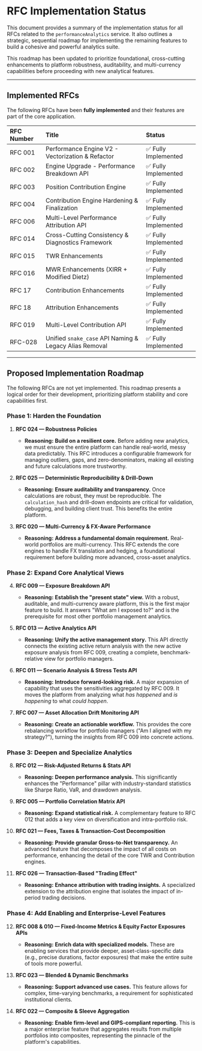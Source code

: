 # RFC Implementation Status

This document provides a summary of the implementation status for all RFCs related to the `performanceAnalytics` service. It also outlines a strategic, sequential roadmap for implementing the remaining features to build a cohesive and powerful analytics suite.

This roadmap has been updated to prioritize foundational, cross-cutting enhancements to platform robustness, auditability, and multi-currency capabilities before proceeding with new analytical features.

---

## Implemented RFCs

The following RFCs have been **fully implemented** and their features are part of the core application.

| RFC Number | Title                                                      | Status              |
| :--------- | :--------------------------------------------------------- | :------------------ |
| RFC 001    | Performance Engine V2 - Vectorization & Refactor           | ✅ Fully Implemented |
| RFC 002    | Engine Upgrade - Performance Breakdown API                 | ✅ Fully Implemented |
| RFC 003    | Position Contribution Engine                               | ✅ Fully Implemented |
| RFC 004    | Contribution Engine Hardening & Finalization             | ✅ Fully Implemented |
| RFC 006    | Multi-Level Performance Attribution API                    | ✅ Fully Implemented |
| RFC 014    | Cross-Cutting Consistency & Diagnostics Framework        | ✅ Fully Implemented |
| RFC 015    | TWR Enhancements                                           | ✅ Fully Implemented |
| RFC 016    | MWR Enhancements (XIRR + Modified Dietz)                   | ✅ Fully Implemented |
| RFC 17     | Contribution Enhancements                                  | ✅ Fully Implemented |
| RFC 18     | Attribution Enhancements                                   | ✅ Fully Implemented |
| RFC 019    | Multi-Level Contribution API                               | ✅ Fully Implemented |
| RFC-028    | Unified `snake_case` API Naming & Legacy Alias Removal     | ✅ Fully Implemented |

---

## Proposed Implementation Roadmap

The following RFCs are not yet implemented. This roadmap presents a logical order for their development, prioritizing platform stability and core capabilities first.

### Phase 1: Harden the Foundation

1.  **RFC 024 — Robustness Policies**
    * **Reasoning:** **Build on a resilient core.** Before adding new analytics, we must ensure the entire platform can handle real-world, messy data predictably. This RFC introduces a configurable framework for managing outliers, gaps, and zero-denominators, making all existing and future calculations more trustworthy.

2.  **RFC 025 — Deterministic Reproducibility & Drill-Down**
    * **Reasoning:** **Ensure auditability and transparency.** Once calculations are robust, they must be reproducible. The `calculation_hash` and drill-down endpoints are critical for validation, debugging, and building client trust. This benefits the entire platform.

3.  **RFC 020 — Multi-Currency & FX-Aware Performance**
    * **Reasoning:** **Address a fundamental domain requirement.** Real-world portfolios are multi-currency. This RFC extends the core engines to handle FX translation and hedging, a foundational requirement before building more advanced, cross-asset analytics.

### Phase 2: Expand Core Analytical Views

4.  **RFC 009 — Exposure Breakdown API**
    * **Reasoning:** **Establish the "present state" view.** With a robust, auditable, and multi-currency aware platform, this is the first major feature to build. It answers "What am I exposed to?" and is the prerequisite for most other portfolio management analytics.

5.  **RFC 013 — Active Analytics API**
    * **Reasoning:** **Unify the active management story.** This API directly connects the existing active return analysis with the new active exposure analysis from RFC 009, creating a complete, benchmark-relative view for portfolio managers.

6.  **RFC 011 — Scenario Analysis & Stress Tests API**
    * **Reasoning:** **Introduce forward-looking risk.** A major expansion of capability that uses the sensitivities aggregated by RFC 009. It moves the platform from analyzing what *has happened* and *is happening* to what *could happen*.

7.  **RFC 007 — Asset Allocation Drift Monitoring API**
    * **Reasoning:** **Create an actionable workflow.** This provides the core rebalancing workflow for portfolio managers ("Am I aligned with my strategy?"), turning the insights from RFC 009 into concrete actions.

### Phase 3: Deepen and Specialize Analytics

8.  **RFC 012 — Risk-Adjusted Returns & Stats API**
    * **Reasoning:** **Deepen performance analysis.** This significantly enhances the "Performance" pillar with industry-standard statistics like Sharpe Ratio, VaR, and drawdown analysis.

9.  **RFC 005 — Portfolio Correlation Matrix API**
    * **Reasoning:** **Expand statistical risk.** A complementary feature to RFC 012 that adds a key view on diversification and intra-portfolio risk.

10. **RFC 021 — Fees, Taxes & Transaction-Cost Decomposition**
    * **Reasoning:** **Provide granular Gross-to-Net transparency.** An advanced feature that decomposes the impact of all costs on performance, enhancing the detail of the core TWR and Contribution engines.

11. **RFC 026 — Transaction-Based "Trading Effect"**
    * **Reasoning:** **Enhance attribution with trading insights.** A specialized extension to the attribution engine that isolates the impact of in-period trading decisions.

### Phase 4: Add Enabling and Enterprise-Level Features

12. **RFC 008 & 010 — Fixed-Income Metrics & Equity Factor Exposures APIs**
    * **Reasoning:** **Enrich data with specialized models.** These are enabling services that provide deeper, asset-class-specific data (e.g., precise durations, factor exposures) that make the entire suite of tools more powerful.

13. **RFC 023 — Blended & Dynamic Benchmarks**
    * **Reasoning:** **Support advanced use cases.** This feature allows for complex, time-varying benchmarks, a requirement for sophisticated institutional clients.

14. **RFC 022 — Composite & Sleeve Aggregation**
    * **Reasoning:** **Enable firm-level and GIPS-compliant reporting.** This is a major enterprise feature that aggregates results from multiple portfolios into composites, representing the pinnacle of the platform's capabilities.